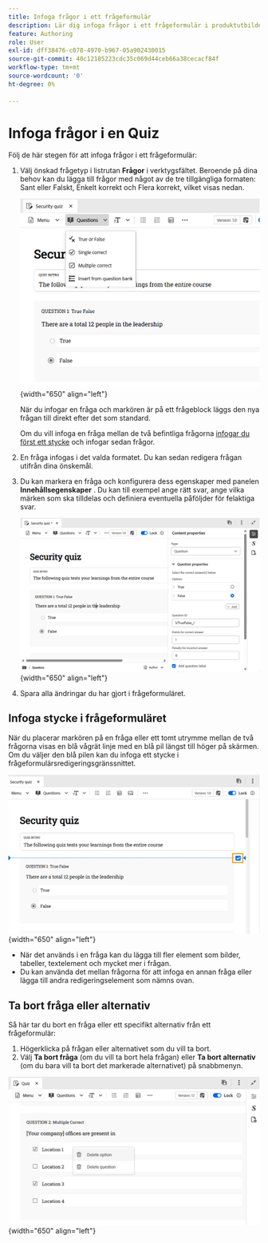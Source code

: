 ```yaml
---
title: Infoga frågor i ett frågeformulär
description: Lär dig infoga frågor i ett frågeformulär i produktutbildning och -inlärning,
feature: Authoring
role: User
exl-id: dff38476-c078-4970-b967-05a902430015
source-git-commit: 40c12185223cdc35c069d44ceb66a38cecacf84f
workflow-type: tm+mt
source-wordcount: '0'
ht-degree: 0%

---
```


# Infoga frågor i en Quiz

Följ de här stegen för att infoga frågor i ett frågeformulär:

1. Välj önskad frågetyp i listrutan **Frågor** i verktygsfältet. Beroende på dina behov kan du lägga till frågor med något av de tre tillgängliga formaten: Sant eller Falskt, Enkelt korrekt och Flera korrekt, vilket visas nedan.

   ![](assets/question-types.png){width="650" align="left"}

   När du infogar en fråga och markören är på ett frågeblock läggs den nya frågan till direkt efter det som standard.

   Om du vill infoga en fråga mellan de två befintliga frågorna [infogar du först ett stycke](#insert-paragraph-within-the-quiz) och infogar sedan frågor.

1. En fråga infogas i det valda formatet. Du kan sedan redigera frågan utifrån dina önskemål.

1. Du kan markera en fråga och konfigurera dess egenskaper med panelen **Innehållsegenskaper** . Du kan till exempel ange rätt svar, ange vilka märken som ska tilldelas och definiera eventuella påföljder för felaktiga svar.

   ![](assets/question-properties.png){width="650" align="left"}

1. Spara alla ändringar du har gjort i frågeformuläret.

## Infoga stycke i frågeformuläret

När du placerar markören på en fråga eller ett tomt utrymme mellan de två frågorna visas en blå vågrät linje med en blå pil längst till höger på skärmen. Om du väljer den blå pilen kan du infoga ett stycke i frågeformulärsredigeringsgränssnittet.

![](assets/insert-paragraph-here-arrow.png){width="650" align="left"}

- När det används i en fråga kan du lägga till fler element som bilder, tabeller, textelement och mycket mer i frågan.
- Du kan använda det mellan frågorna för att infoga en annan fråga eller lägga till andra redigeringselement som nämns ovan.

## Ta bort fråga eller alternativ

Så här tar du bort en fråga eller ett specifikt alternativ från ett frågeformulär:

1. Högerklicka på frågan eller alternativet som du vill ta bort.
1. Välj **Ta bort fråga** (om du vill ta bort hela frågan) eller **Ta bort alternativ** (om du bara vill ta bort det markerade alternativet) på snabbmenyn.

![](assets/delete-options-lc.png){width="650" align="left"}